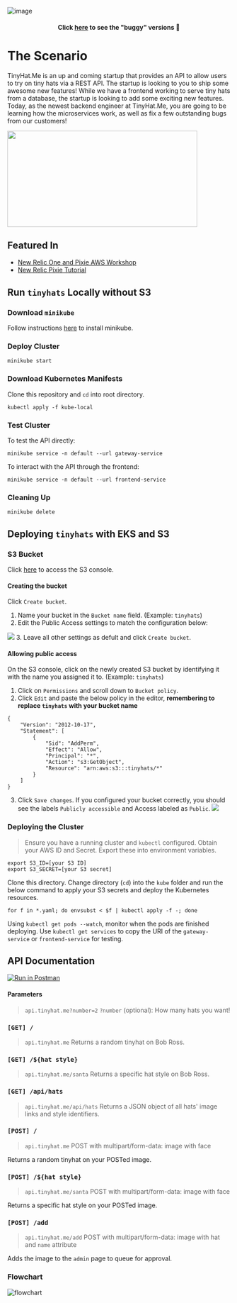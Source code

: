 ![image](https://user-images.githubusercontent.com/69332964/128773669-a4c000e4-bd8b-4e29-8498-f7f9d88027cd.png)

<h4 align="center">Click <a href="https://github.com/bitprj/tinyhats/tree/readme-update/scenarios">here</a> to see the "buggy" versions 🐛</h4>

# The Scenario
TinyHat.Me is an up and coming startup that provides an API to allow users to try on tiny hats via a REST API. The startup is looking to you to ship some awesome new features! While we have a frontend working to serve tiny hats from a database, the startup is looking to add some exciting new features. Today, as the newest backend engineer at TinyHat.Me, you are going to be learning how the microservices work, as well as fix a few outstanding bugs from our customers!

<img src="https://user-images.githubusercontent.com/69332964/128766963-f2cce4f8-076c-4cff-a4a7-67be99ea6616.png" width=429 height=217></img>

## Featured In
* [New Relic One and Pixie AWS Workshop](https://newrelic.awsworkshop.io/pixie/prereqs/)
* [New Relic Pixie Tutorial](https://developer.newrelic.com/collect-data/pixie/)

## Run `tinyhats` Locally without S3
### Download `minikube`
Follow instructions [here](https://v1-18.docs.kubernetes.io/docs/tasks/tools/install-minikube/) to install minikube.

### Deploy Cluster
```
minikube start
```
### Download Kubernetes Manifests
Clone this repository and `cd` into root directory.
```
kubectl apply -f kube-local
```
### Test Cluster
To test the API directly:
```
minikube service -n default --url gateway-service
```
To interact with the API through the frontend:
```
minikube service -n default --url frontend-service
```
### Cleaning Up
```
minikube delete
```

## Deploying `tinyhats` with EKS and S3
### S3 Bucket
Click [here](https://console.aws.amazon.com/s3/home) to access the S3 console.

#### Creating the bucket
Click `Create bucket`.

1. Name your bucket in the `Bucket name` field. (Example: `tinyhats`)
2. Edit the Public Access settings to match the configuration below:

![](https://i.imgur.com/u6ZrfvH.png)
3. Leave all other settings as defult and click `Create bucket`.

#### Allowing public access
On the S3 console, click on the newly created S3 bucket by identifying it with the name you assigned it to. (Example: `tinyhats`)

1. Click on `Permissions` and scroll down to `Bucket policy`.
2. Click `Edit` and paste the below policy in the editor, **remembering to replace `tinyhats` with your bucket name**
```
{
    "Version": "2012-10-17",
    "Statement": [
        {
            "Sid": "AddPerm",
            "Effect": "Allow",
            "Principal": "*",
            "Action": "s3:GetObject",
            "Resource": "arn:aws:s3:::tinyhats/*"
        }
    ]
}
```
3. Click `Save changes`. If you configured your bucket correctly, you should see the labels `Publicly accessible` and Access labeled as `Public`.
![](https://i.imgur.com/cYq2MYc.png)

### Deploying the Cluster
> Ensure you have a running cluster and `kubectl` configured.
Obtain your AWS ID and Secret. Export these into environment variables.
```
export S3_ID=[your S3 ID]
export S3_SECRET=[your S3 secret]
```
Clone this directory. Change directory (`cd`) into the `kube` folder and run the below command to apply your S3 secrets and deploy the Kubernetes resources.
```
for f in *.yaml; do envsubst < $f | kubectl apply -f -; done
```
Using `kubectl get pods --watch`, monitor when the pods are finished deploying. Use `kubectl get services` to copy the URI of the `gateway-service` or `frontend-service` for testing.

## API Documentation
[![Run in Postman](https://run.pstmn.io/button.svg)](https://god.gw.postman.com/run-collection/13335676-7e8c1f75-79bc-4cfa-aa5f-58ca98530a85?action=collection%2Ffork&collection-url=entityId%3D13335676-7e8c1f75-79bc-4cfa-aa5f-58ca98530a85%26entityType%3Dcollection%26workspaceId%3D98a973b2-634a-4c12-8263-bcdb4ab93659)
#### Parameters
> `api.tinyhat.me?number=2`
`?number` (optional): How many hats you want!
### `[GET] /`
> `api.tinyhat.me`
Returns a random tinyhat on Bob Ross.

### `[GET] /${hat style}`
> `api.tinyhat.me/santa`
Returns a specific hat style on Bob Ross.

### `[GET] /api/hats`
> `api.tinyhat.me/api/hats`
Returns a JSON object of all hats' image links and style identifiers.

### `[POST] /`
> `api.tinyhat.me` POST with multipart/form-data: image with face

Returns a random tinyhat on your POSTed image.

### `[POST] /${hat style}`
> `api.tinyhat.me/santa` POST with multipart/form-data: image with face

Returns a specific hat style on your POSTed image.
### `[POST] /add`
> `api.tinyhat.me/add` POST with multipart/form-data: image with hat and `name` attribute

Adds the image to the `admin` page to queue for approval.

### Flowchart
![flowchart](https://user-images.githubusercontent.com/69332964/141996439-d990abde-91b1-4720-afe7-5f38eb3ef9e0.png)


